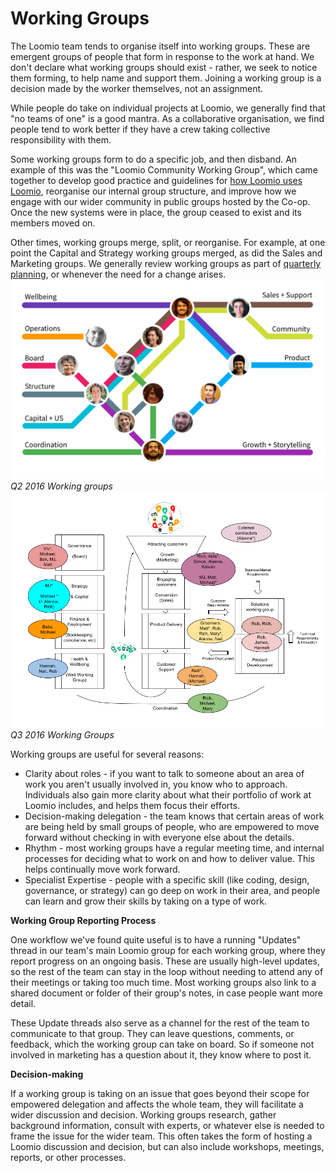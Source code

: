 # Working Groups

The Loomio team tends to organise itself into working groups. These are emergent groups of people that form in response to the work at hand. We don't declare what working groups should exist - rather, we seek to notice them forming, to help name and support them. Joining a working group is a decision made by the worker themselves, not an assignment. 

While people do take on individual projects at Loomio, we generally find that "no teams of one" is a good mantra. As a collaborative organisation, we find people tend to work better if they have a crew taking collective responsibility with them.

Some working groups form to do a specific job, and then disband. An example of this was the "Loomio Community Working Group", which came together to develop good practice and guidelines for [how Loomio uses Loomio](https://loomio.gitbooks.io/loomio-cooperative-handbook/content/using_loomio.html), reorganise our internal group structure, and improve how we engage with our wider community in public groups hosted by the Co-op. Once the new systems were in place, the group ceased to exist and its members moved on. 

Other times, working groups merge, split, or reorganise. For example, at one point the Capital and Strategy working groups merged, as did the Sales and Marketing groups. We generally review working groups as part of [quarterly planning](https://loomio.gitbooks.io/loomio-cooperative-handbook/content/planning.html), or whenever the need for a change arises.
![](workinggroupsQ2-2016.png)
*Q2 2016 Working groups*
![](FX1YfEo.png)
*Q3 2016 Working Groups*


Working groups are useful for several reasons:

* Clarity about roles - if you want to talk to someone about an area of work you aren't usually involved in, you know who to approach. Individuals also gain more clarity about what their portfolio of work at Loomio includes, and helps them focus their efforts.
* Decision-making delegation - the team knows that certain areas of work are being held by small groups of people, who are empowered to move forward without checking in with everyone else about the details.
* Rhythm - most working groups have a regular meeting time, and internal processes for deciding what to work on and how to deliver value. This helps continually move work forward.
* Specialist Expertise - people with a specific skill (like coding, design, governance, or strategy) can go deep on work in their area, and people can learn and grow their skills by taking on a type of work.

**Working Group Reporting Process**

One workflow we've found quite useful is to have a running "Updates" thread in our team's main Loomio group for each working group, where they report progress on an ongoing basis. These are usually high-level updates, so the rest of the team can stay in the loop without needing to attend any of their meetings or taking too much time. Most working groups also link to a shared document or folder of their group's notes, in case people want more detail. 

These Update threads also serve as a channel for the rest of the team to communicate to that group. They can leave questions, comments, or feedback, which the working group can take on board. So if someone not involved in marketing has a question about it, they know where to post it.

**Decision-making**

If a working group is taking on an issue that goes beyond their scope for empowered delegation and affects the whole team, they will facilitate a wider discussion and decision. Working groups research, gather background information, consult with experts, or whatever else is needed to frame the issue for the wider team. This often takes the form of hosting a Loomio discussion and decision, but can also include workshops, meetings, reports, or other processes. 


